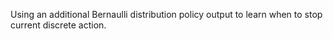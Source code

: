 Using an additional Bernaulli distribution policy output to learn when to stop current discrete action.     

